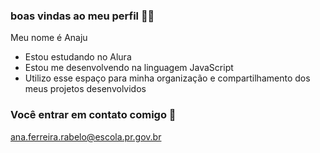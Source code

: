 ### boas vindas ao meu perfil 🖤🎸

Meu nome é Anaju

- Estou estudando no Alura
- Estou me desenvolvendo na linguagem JavaScript
- Utilizo esse espaço para minha organização e compartilhamento dos meus projetos desenvolvidos

 ### Você entrar em contato comigo 📧

 ana.ferreira.rabelo@escola.pr.gov.br
